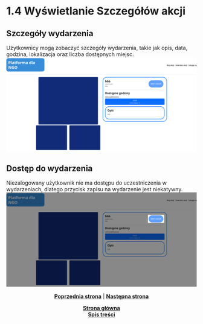 # 1.4 Wyświetlanie Szczegółów akcji
## Szczegóły wydarzenia
Użytkownicy mogą zobaczyć szczegóły wydarzenia, takie jak opis, data, godzina, lokalizacja oraz liczba dostępnych miejsc.
![szczegoly-akcji](szczegoly-akcji.png)

## Dostęp do wydarzenia
Niezalogowany użytkownik nie ma dostępu do uczestniczenia w wydarzeniach, dlatego przycisk zapisu na wydarzenie jest niekatywny.
![blokada-dostepu](szczegoly-akcji-blokada-zapisu.png)


<p align="center">
<a title="1.3 Wyświetlanie kalendarza" href="../1.3 Wyświetlanie kalendarza/README.md"><b>Poprzednia strona</b></a> 
|  
<a title="2 Zalogowany" href="../../2 Zalogowany/README.md"><b>Następna strona</b></a>
</p>

<p align="center">
<a title="Strona główna" href="../../../README.md"><b>Strona główna</b></a> 
<br>
<a title="Spis treści" href="../../README.md"><b>Spis treści</b></a> 
</p>